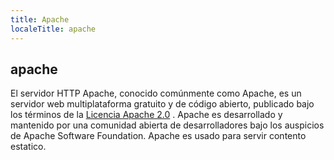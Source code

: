 ```yaml
---
title: Apache
localeTitle: apache
---
```

## apache

El servidor HTTP Apache, conocido comúnmente como Apache, es un servidor web multiplataforma gratuito y de código abierto, publicado bajo los términos de la [Licencia Apache 2.0](https://en.wikipedia.org/wiki/Apache_License) . Apache es desarrollado y mantenido por una comunidad abierta de desarrolladores bajo los auspicios de Apache Software Foundation. Apache es usado para servir contento estatico.

